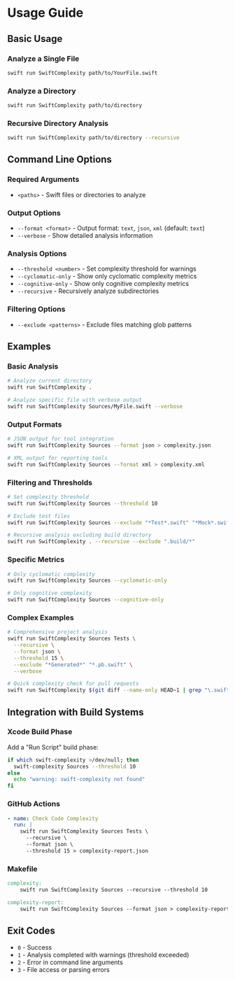 # Usage Guide

## Basic Usage

### Analyze a Single File

```bash
swift run SwiftComplexity path/to/YourFile.swift
```

### Analyze a Directory

```bash
swift run SwiftComplexity path/to/directory
```

### Recursive Directory Analysis

```bash
swift run SwiftComplexity path/to/directory --recursive
```

## Command Line Options

### Required Arguments

- `<paths>` - Swift files or directories to analyze

### Output Options

- `--format <format>` - Output format: `text`, `json`, `xml` (default: `text`)
- `--verbose` - Show detailed analysis information

### Analysis Options

- `--threshold <number>` - Set complexity threshold for warnings
- `--cyclomatic-only` - Show only cyclomatic complexity metrics
- `--cognitive-only` - Show only cognitive complexity metrics
- `--recursive` - Recursively analyze subdirectories

### Filtering Options

- `--exclude <patterns>` - Exclude files matching glob patterns

## Examples

### Basic Analysis

```bash
# Analyze current directory
swift run SwiftComplexity .

# Analyze specific file with verbose output
swift run SwiftComplexity Sources/MyFile.swift --verbose
```

### Output Formats

```bash
# JSON output for tool integration
swift run SwiftComplexity Sources --format json > complexity.json

# XML output for reporting tools
swift run SwiftComplexity Sources --format xml > complexity.xml
```

### Filtering and Thresholds

```bash
# Set complexity threshold
swift run SwiftComplexity Sources --threshold 10

# Exclude test files
swift run SwiftComplexity Sources --exclude "*Test*.swift" "*Mock*.swift"

# Recursive analysis excluding build directory
swift run SwiftComplexity . --recursive --exclude ".build/*"
```

### Specific Metrics

```bash
# Only cyclomatic complexity
swift run SwiftComplexity Sources --cyclomatic-only

# Only cognitive complexity  
swift run SwiftComplexity Sources --cognitive-only
```

### Complex Examples

```bash
# Comprehensive project analysis
swift run SwiftComplexity Sources Tests \
  --recursive \
  --format json \
  --threshold 15 \
  --exclude "*Generated*" "*.pb.swift" \
  --verbose

# Quick complexity check for pull requests
swift run SwiftComplexity $(git diff --name-only HEAD~1 | grep "\.swift$")
```

## Integration with Build Systems

### Xcode Build Phase

Add a "Run Script" build phase:

```bash
if which swift-complexity >/dev/null; then
  swift-complexity Sources --threshold 10
else
  echo "warning: swift-complexity not found"
fi
```

### GitHub Actions

```yaml
- name: Check Code Complexity
  run: |
    swift run SwiftComplexity Sources Tests \
      --recursive \
      --format json \
      --threshold 15 > complexity-report.json
```

### Makefile

```makefile
complexity:
	swift run SwiftComplexity Sources --recursive --threshold 10

complexity-report:
	swift run SwiftComplexity Sources --format json > complexity-report.json
```

## Exit Codes

- `0` - Success
- `1` - Analysis completed with warnings (threshold exceeded)
- `2` - Error in command line arguments
- `3` - File access or parsing errors